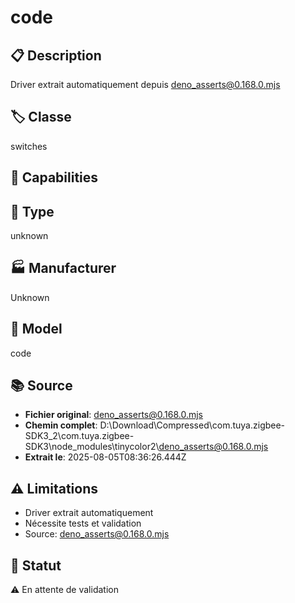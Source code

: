 # code

## 📋 Description
Driver extrait automatiquement depuis deno_asserts@0.168.0.mjs

## 🏷️ Classe
switches

## 🔧 Capabilities


## 📡 Type
unknown

## 🏭 Manufacturer
Unknown

## 📱 Model
code

## 📚 Source
- **Fichier original**: deno_asserts@0.168.0.mjs
- **Chemin complet**: D:\Download\Compressed\com.tuya.zigbee-SDK3_2\com.tuya.zigbee-SDK3\node_modules\tinycolor2\deno_asserts@0.168.0.mjs
- **Extrait le**: 2025-08-05T08:36:26.444Z

## ⚠️ Limitations
- Driver extrait automatiquement
- Nécessite tests et validation
- Source: deno_asserts@0.168.0.mjs

## 🚀 Statut
⚠️ En attente de validation
